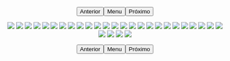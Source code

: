 <p style="text-align: center;"><button name="anterior" onclick="./chap-0241/readme.md">Anterior</button><button name="menu" onclick="./readme.md">Menu</button><button name="próximo" onclick="./chap-0243/readme.md">Próximo</button></p> <p style="text-align: center;"><img src="001.webp"> <img src="002.webp"> <img src="003.webp"> <img src="004.webp"> <img src="005.webp"> <img src="006.webp"> <img src="007.webp"> <img src="008.webp"> <img src="009.webp"> <img src="010.webp"> <img src="011.webp"> <img src="012.webp"> <img src="013.webp"> <img src="014.webp"> <img src="015.webp"> <img src="016.webp"> <img src="017.webp"> <img src="018.webp"> <img src="019.webp"> <img src="020.webp"> <img src="021.webp"> <img src="022.webp"> <img src="023.webp"> <img src="024.webp"> <img src="025.webp"> <img src="026.webp"> <img src="027.webp"> <img src="028.webp"> <img src="readme.md"> </p> <p style="text-align: center;"><button name="anterior" onclick="./chap-0241/readme.md">Anterior</button><button name="menu" onclick="./readme.md">Menu</button><button name="próximo" onclick="./chap-0243/readme.md">Próximo</button></p>
